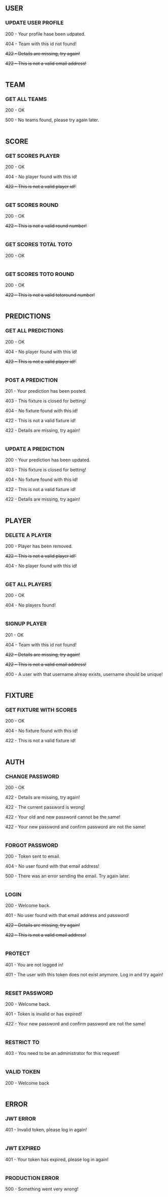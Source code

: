 ## USER

### UPDATE USER PROFILE

200 - Your profile hase been udpated.

404 - Team with this id not found!

~~422 - Details are missing, try again!~~

~~422 - This is not a valid email address!~~
<br><br>

## TEAM

### GET ALL TEAMS

200 - OK

500 - No teams found, please try again later.
<br><br>

## SCORE

### GET SCORES PLAYER

200 - OK

404 - No player found with this id!

~~422 - This is not a valid player id!'~~
<br><br>

### GET SCORES ROUND

200 - OK

~~422 - This is not a valid round number!~~
<br><br>

### GET SCORES TOTAL TOTO

200 - OK
<br><br>

### GET SCORES TOTO ROUND

200 - OK

~~422 - This is not a valid totoround number!~~
<br><br>

## PREDICTIONS

### GET ALL PREDICTIONS

200 - OK

404 - No player found with this id!

~~422 - This is not a valid player id!'~~
<br><br>

### POST A PREDICTION

201 - Your prediction has been posted.

403 - This fixture is closed for betting!

404 - No fixture found with this id!

422 - This is not a valid fixture id!

422 - Details are missing, try again!
<br><br>

### UPDATE A PREDICTION

200 - Your prediction has been updated.

403 - This fixture is closed for betting!

404 - No fixture found with this id!

422 - This is not a valid fixture id!

422 - Details are missing, try again!
<br><br>

## PLAYER

### DELETE A PLAYER

200 - Player has been removed.

~~422 - This is not a valid player id!'~~

404 - No player found with this id!
<br><br>

### GET ALL PLAYERS

200 - OK

404 - No players found!
<br><br>

### SIGNUP PLAYER

201 - OK

404 - Team with this id not found!

~~422 - Details are missing, try again!~~

~~422 - This is not a valid email address!~~

400 - A user with that username alreay exists, username should be unique!
<br><br>

## FIXTURE

### GET FIXTURE WITH SCORES

200 - OK

404 - No fixture found with this id!

422 - This is not a valid fixture id!
<br><br>

## AUTH

### CHANGE PASSWORD

200 - OK

422 - Details are missing, try again!

422 - The current password is wrong!

422 - Your old and new password cannot be the same!

422 - Your new password and confirm password are not the same!
<br><br>

### FORGOT PASSWORD

200 - Token sent to email.

404 - No user found with that email address!

500 - There was an error sending the email. Try again later.
<br><br>

### LOGIN

200 - Welcome back.

401 - No user found with that email address and password!

~~422 - Details are missing, try again!~~

~~422 - This is not a valid email address!~~
<br><br>

### PROTECT

401 - You are not logged in!

401 - The user with this token does not exist anymore. Log in and try again!
<br><br>

### RESET PASSWORD

200 - Welcome back.

401 - Token is invalid or has expired!

422 - Your new password and confirm password are not the same!
<br><br>

### RESTRICT TO

403 - You need to be an administrator for this request!
<br><br>

### VALID TOKEN

200 - Welcome back
<br><br>

## ERROR

### JWT ERROR

401 - Invalid token, please log in again!
<br><br>

### JWT EXPIRED

401 - Your token has expired, please log in again!
<br><br>

### PRODUCTION ERROR

500 - Something went very wrong!
<br><br>
